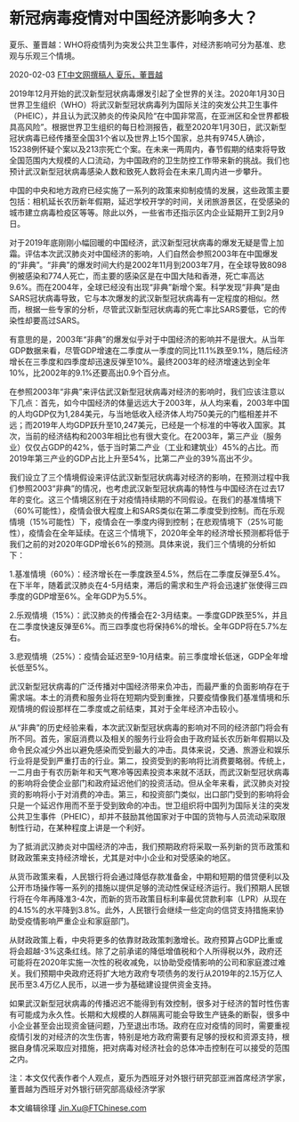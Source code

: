 

# 新冠病毒疫情对中国经济影响多大？

夏乐、董晋越：WHO将疫情列为突发公共卫生事件，对经济影响可分为基准、悲观与乐观三个情境。

2020-02-03 [FT中文网撰稿人 夏乐，董晋越](http://www.ftchinese.com/story/001086120?full=y)

2019年12月开始的武汉新型冠状病毒爆发引起了全世界的关注。2020年1月30日世界卫生组织（WHO）将武汉新型冠状病毒列为国际关注的突发公共卫生事件（PHEIC），并且认为武汉肺炎的传染风险“在中国非常高，在亚洲区和全世界都极具高风险”。根据世界卫生组织的每日检测报告，截至2020年1月30日，武汉新型冠状病毒已经传播至全国31个省以及世界上15个国家，总共有9745人确诊，15238例怀疑个案以及213宗死亡个案。在未来一两周内，春节假期的结束将导致全国范围内大规模的人口流动，为中国政府的卫生防控工作带来新的挑战。我们也预计武汉新型冠状病毒感染人数和致死人数将会在未来几周内进一步攀升。

中国的中央和地方政府已经实施了一系列的政策来抑制疫情的发展，这些政策主要包括：相机延长农历新年假期，延迟学校开学的时间，关闭旅游景区，在受感染的城市建立病毒检疫区等等。除此以外，一些省市还指示区内企业延期开工到2月9日。

对于2019年底刚刚小幅回暖的中国经济，武汉新型冠状病毒的爆发无疑是雪上加霜。评估本次武汉肺炎对中国经济的影响，人们自然会参照2003年在中国爆发的“非典”。“非典”的爆发时间大约是2002年11月到2003年7月，在全球导致8098例被感染和774人死亡，而主要的感染区是在中国大陆和香港，死亡率高达9.6%。而在2004年，全球已经没有出现“非典”新增个案。科学发现“非典”是由SARS冠状病毒导致，它与本次爆发的武汉新型冠状病毒有一定程度的相似。然而，根据一些专家的分析，尽管武汉新型冠状病毒的死亡率比SARS要低，它的传染性却要高过SARS。

有意思的是，2003年“非典”的爆发似乎对于中国经济的影响并不是很大。从当年GDP数据来看，尽管GDP增速在二季度从一季度的同比11.1%跌至9.1%，随后经济增长在三季度和四季度却迅速反弹至10%。最终2003年的经济增速达到全年10%，比2002年的9.1%还要高出0.9个百分点。

在参照2003年“非典”来评估武汉新型冠状病毒对经济的影响时，我们应该注意以下几点：首先，如今中国经济的体量远远大于2003年，从人均来看，2003年中国的人均GDP仅为1,284美元，与当地低收入经济体人均750美元的门槛相差并不远；而2019年人均GDP跃升至10,247美元，已经是一个标准的中等收入国家。其次，当前的经济结构和2003年相比也有很大变化。在2003年，第三产业（服务业）仅仅占GDP的42%，低于当时第二产业（工业和建筑业）45%的占比。而2019年第三产业的GDP占比上升至54%，比第二产业的39%高出不少。

我们设立了三个情境假设来评估武汉新型冠状病毒对经济的影响，在预测过程中我们参照2003“非典”的情况，也考虑武汉新型冠状病毒的特性与中国经济在过去17年的变化。这三个情境区别在于对疫情持续期的不同假设。在我们的基准情境下（60%可能性），疫情会很大程度上和SARS类似在第二季度受到控制。而在乐观情境（15%可能性）下，疫情会在一季度内得到控制；在悲观情境下（25%可能性），疫情会在全年延续。在这三个情境下，2020年全年的经济增长预测都将低于我们之前的对2020年GDP增长6%的预测。具体来说，我们三个情境的分析如下：

1.基准情境（60%）：经济增长在一季度跌至4.5%，然后在二季度反弹至5.4%。在下半年，随着武汉肺炎在4-5月结束，滞后的需求和生产将会迅速扩张使得三四季度的GDP增至6%。全年GDP为5.5%。

2.乐观情境（15%）：武汉肺炎的传播会在2-3月结束。一季度GDP跌至5%，并且在二季度快速反弹至6%。而三四季度也将保持6%的增长。全年GDP将在5.7%左右。

3.悲观情境（25%）：疫情会延迟至9-10月结束。前三季度增长低迷，GDP全年增长低至5%。

武汉新型冠状病毒的广泛传播对中国经济带来负冲击，而最严重的负面影响存在于需求端。本土的消费和服务业将在短期内受到重挫，只要疫情像我们基准情境和乐观情境的假设那样在二季度或之前结束，其对于全年经济冲击较小。

从“非典”的历史经验来看，本次武汉新型冠状病毒的影响对不同的经济部门将会有所不同。首先，家庭消费以及相关的服务行业将会由于政府延长农历新年假期以及命令民众减少外出以避免感染而受到最大的冲击。具体来说，交通、旅游业和娱乐行业将是受到严重打击的行业。第二，投资受到的影响将比消费要略弱。传统上，一二月由于有农历新年和天气寒冷等因素投资本来就不活跃，而武汉新型冠状病毒的影响将会使企业部门和政府延迟他们的投资活动。但从全年来看，武汉肺炎对投资的影响将小于对消费的冲击。第三，和投资部门类似，出口部门受到的影响将会只是一个延迟作用而不至于受到致命的冲击。世卫组织将中国列为国际关注的突发公共卫生事件（PHEIC），却并不鼓励其他国家对于中国的货物与人员流动采取限制性行动，在某种程度上讲是一个利好。

为了抵消武汉肺炎对中国经济的冲击，我们预期政府将采取一系列新的货币政策和财政政策来支持经济增长，尤其是对中小企业和对受感染的地区。

从货币政策来看，人民银行将会通过降低存款准备金，中期和短期的借贷便利以及公开市场操作等一系列的措施以提供足够的流动性保证经济运行。我们预期人民银行将在今年再降准3-4次，而新的货币政策目标利率最优贷款利率（LPR）从现在的4.15%的水平降到3.8%。此外，人民银行会继续一些定向的信贷支持措施来协助受疫情影响严重企业和家庭部门。

从财政政策上看，中央将更多的依靠财政政策刺激增长。政府预算占GDP比重或将会超越-3%这条红线。除了之前承诺的降低增值税和个人所得税以外，政府还可能将在2020年实施一次性的税收减免，以协助受疫情影响的公司和家庭渡过难关。我们预期中央政府还将扩大地方政府专项债务的发行从2019年的2.15万亿人民币至3.4万亿人民币，以进一步为基础建设提供资金支持。

如果武汉新型冠状病毒的传播迟迟不能得到有效控制，很多对于经济的暂时性伤害有可能成为永久性。长期和大规模的人群隔离可能会导致生产链条的断裂，很多中小企业甚至会出现资金链问题，乃至退出市场。政府在应对疫情的同时，需要重视疫情引发的对经济的次生伤害，特别是地方政府需要有足够的授权和资源支持，根据自身情况采取应对措施，把对病毒对经济社会的总体冲击控制在可以接受的范围之内。

注：本文仅代表作者个人观点，夏乐为西班牙对外银行研究部亚洲首席经济学家，董晋越为西班牙对外银行研究部高级经济学家

本文编辑徐瑾 Jin.Xu@FTChinese.com